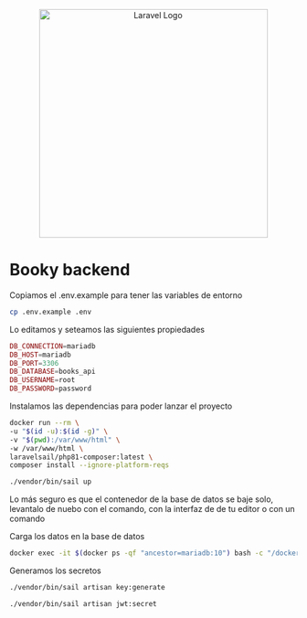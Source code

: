 <p align="center"><a href="https://laravel.com" target="_blank"><img src="https://raw.githubusercontent.com/laravel/art/master/logo-lockup/5%20SVG/2%20CMYK/1%20Full%20Color/laravel-logolockup-cmyk-red.svg" width="400" alt="Laravel Logo"></a></p>

# Booky backend

Copiamos el .env.example para tener las variables de entorno

```bash
cp .env.example .env
```

Lo editamos y seteamos las siguientes propiedades

```php
DB_CONNECTION=mariadb
DB_HOST=mariadb
DB_PORT=3306
DB_DATABASE=books_api
DB_USERNAME=root
DB_PASSWORD=password
```

Instalamos las dependencias para poder lanzar el proyecto

```bash
docker run --rm \
-u "$(id -u):$(id -g)" \
-v "$(pwd):/var/www/html" \
-w /var/www/html \
laravelsail/php81-composer:latest \
composer install --ignore-platform-reqs
```

```bash
./vendor/bin/sail up
```

Lo más seguro es que el contenedor de la base de datos se baje solo, levantalo de nuebo con el comando, con la interfaz de de tu editor o con un comando

Carga los datos en la base de datos

```bash
docker exec -it $(docker ps -qf "ancestor=mariadb:10") bash -c "/docker-entrypoint-initdb.d/init.sh"
```

Generamos los secretos

```bash
./vendor/bin/sail artisan key:generate
```

```bash
./vendor/bin/sail artisan jwt:secret
```
